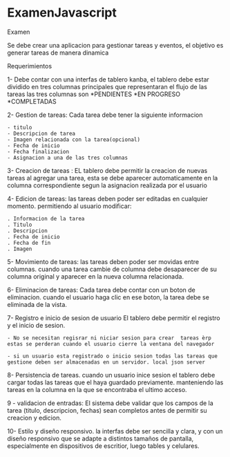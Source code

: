 # ExamenJavascript
Examen 

Se debe crear una aplicacion para gestionar tareas y eventos, el objetivo es generar tareas de manera dinamica 

Requerimientos 

1- Debe contar con una interfas de tablero kanba, el tablero debe estar dividido en tres columnas principales que representaran el flujo de las tareas 
las tres columnas son 
  *PENDIENTES
  *EN PROGRESO 
  *COMPLETADAS 

2- Gestion de tareas: Cada tarea debe tener la siguiente informacion

    - titulo   
    - Descripcion de tarea
    - Imagen relacionada con la tarea(opcional)
    - Fecha de inicio
    - Fecha finalizacion
    - Asignacion a una de las tres columnas 
    
3- Creacion de tareas : EL tablero debe permitir la creacion de nuevas tareas al agregar una tarea, esta se debe aparecer automaticamente en la columna correspondiente segun la asignacion realizada por el usuario 

4- Edicion de tareas: las tareas deben poder ser editadas en cualquier momento. permitiendo al usuario modificar:

    . Informacion de la tarea
    . Titulo
    . Descripcion
    . Fecha de inicio
    . Fecha de fin 
    . Imagen 

5- Movimiento de tareas: las tareas deben poder ser movidas entre columnas. cuando una tarea cambie de columna debe desaparecer de su columna original y aparecer en la nueva columna relacionada. 

6- Eliminacion de tareas: Cada tarea debe contar con un boton de eliminacion. cuando el usuario haga clic en ese boton, la tarea debe se eliminada de la vista.

7- Registro e inicio de sesion de usuario El tablero debe permitir el registro y el inicio de sesion.
    
    - No se necesitan regisrar ni niciar sesion para crear  tareas èrp estas se perderan cuando el usuario cierre la ventana del navegador

    - si un usuario esta registrado o inicio sesion todas las tareas que gestione deben ser almacenadas en un servidor. local json server

8- Persistencia de tareas. cuando un usuario inice sesion el tablero debe cargar todas las tareas que el haya guardado previamente. manteniendo las tareas en la columna en la que se encontraba el ultimo acceso. 

9 - validacion de entradas: El sistema debe validar que los campos de la tarea (titulo, descripcion, fechas) sean completos antes de permitir su creacion y edicion.

10- Estilo y diseño responsivo. la interfas debe ser sencilla y clara, y con un diseño responsivo que se adapte a distintos tamaños de pantalla, especialmente en dispositivos de escritior, luego tables y celulares.
